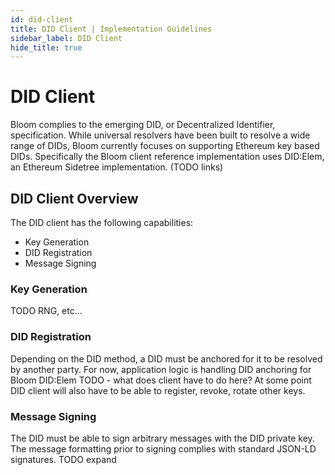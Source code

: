 ```yaml
---
id: did-client
title: DID Client | Implementation Guidelines
sidebar_label: DID Client
hide_title: true
---
```


# DID Client

Bloom complies to the emerging DID, or Decentralized Identifier, specification. While universal resolvers have been built to resolve a wide range of DIDs, Bloom currently focuses on supporting Ethereum key based DIDs. Specifically the Bloom client reference implementation uses DID:Elem, an Ethereum Sidetree implementation. (TODO links)

## DID Client Overview

The DID client has the following capabilities:

- Key Generation
- DID Registration
- Message Signing

### Key Generation

TODO RNG, etc...

### DID Registration

Depending on the DID method, a DID must be anchored for it to be resolved by another party.
For now, application logic is handling DID anchoring for Bloom DID:Elem
TODO - what does client have to do here?
At some point DID client will also have to be able to register, revoke, rotate other keys.

### Message Signing

The DID must be able to sign arbitrary messages with the DID private key. The message formatting prior to signing complies with standard JSON-LD signatures.
TODO expand
